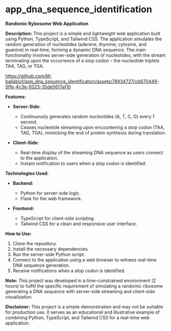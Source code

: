 # app_dna_sequence_identification

**Randomic Rybosome Web Application**

**Description:**
This project is a simple and lightweight web application built using Python, TypeScript, and Tailwind CSS. The application simulates the random generation of nucleotides (adenine, thymine, cytosine, and guanine) in real-time, forming a dynamic DNA sequence. The main functionality involves server-side generation of nucleotides, with the stream terminating upon the occurrence of a stop codon – the nucleotide triplets TAA, TAG, or TGA.

https://github.com/M-ballabio1/app_dna_sequence_identification/assets/78934727/cb670449-0ffe-4c3e-9323-35de5617af10

**Features:**

- **Server-Side:**
  - Continuously generates random nucleotides (A, T, C, G) every 1 second.
  - Ceases nucleotide streaming upon encountering a stop codon (TAA, TAG, TGA), mimicking the end of protein synthesis during translation.

- **Client-Side:**
  - Real-time display of the streaming DNA sequence as users connect to the application.
  - Instant notification to users when a stop codon is identified.

**Technologies Used:**
- **Backend:**
  - Python for server-side logic.
  - Flask for the web framework.
  
- **Frontend:**
  - TypeScript for client-side scripting.
  - Tailwind CSS for a clean and responsive user interface.

**How to Use:**
1. Clone the repository.
2. Install the necessary dependencies.
3. Run the server-side Python script.
4. Connect to the application using a web browser to witness real-time DNA sequence generation.
5. Receive notifications when a stop codon is identified.

**Note:**
This project was developed in a time-constrained environment (2 hours) to fulfill the specific requirement of simulating a randomic ribosome generating a DNA sequence with server-side streaming and client-side visualization.

**Disclaimer:**
This project is a simple demonstration and may not be suitable for production use. It serves as an educational and illustrative example of combining Python, TypeScript, and Tailwind CSS for a real-time web application.



